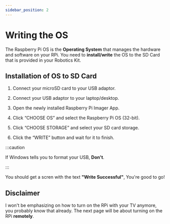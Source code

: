 ```yaml
---
sidebar_position: 2
---
```


# Writing the OS

The Raspberry Pi OS is the **Operating System** that manages the hardware and software on your RPi. You need to **install/write** the OS to the SD Card that is provided in your Robotics Kit.

## Installation of OS to SD Card

1. Connect your microSD card to your USB adaptor.

2. Connect your USB adaptor to your laptop/desktop.

3. Open the newly installed Raspberry Pi Imager App.

4. Click “CHOOSE OS” and select the Raspberry Pi OS (32-bit).

<!-- ![Choose OS](/img/tutorial/rpiImagerOS.png) -->
5. Click  “CHOOSE STORAGE” and select your SD card storage.

6. Click the “WRITE” button and wait for it to finish.

:::caution

If Windows tells you to format your USB, **Don't**.

:::

You should get a scren with the text **"Write Successful"**, You're good to go!

## Disclaimer

I won't be emphasizing on how to turn on the RPi with your TV anymore, you probably know that already. The next page will be about turning on the RPi **remotely**.
